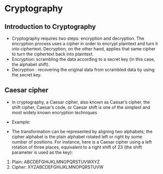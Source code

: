 # Cryptography

## Introduction to Cryptography

- Cryptography requires two steps: encryption and decryption. The encryption process uses a cipher in order to encrypt plaintext and turn it into ciphertext. Decryption, on the other hand, applies that same cipher to turn the ciphertext back into plaintext.
- Encryption: scrambling the data according to a secret key (in this case, the alphabet shift).
- Decryption : recovering the original data from scrambled data by using the secret key.

## Caesar cipher
- In cryptography, a Caesar cipher, also known as Caesar’s cipher, the shift cipher, Caesar’s code, or Caesar shift is one of the simplest and most widely known encryption techniques

- Example:

- The transformation can be represented by aligning two alphabets; the cipher alphabet is the plain alphabet rotated left or right by some number of positions. For instance, here is a Caesar cipher using a left rotation of three places, equivalent to a right shift of 23 (the shift parameter is used as the key):

1. Plain: ABCDEFGHIJKLMNOPQRSTUVWXYZ 
2. Cipher: XYZABCDEFGHIJKLMNOPQRSTUVW